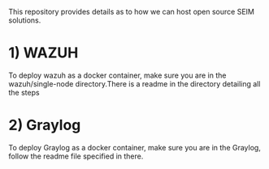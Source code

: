 This repository provides details as to how we can host open source SEIM solutions. 

# 1) WAZUH 
To deploy wazuh as a docker container, make sure you are in the wazuh/single-node directory.There is a readme in the directory detailing all the steps

# 2) Graylog 
To deploy Graylog as a docker container, make sure you are in the Graylog, follow the readme file specified in there. 


